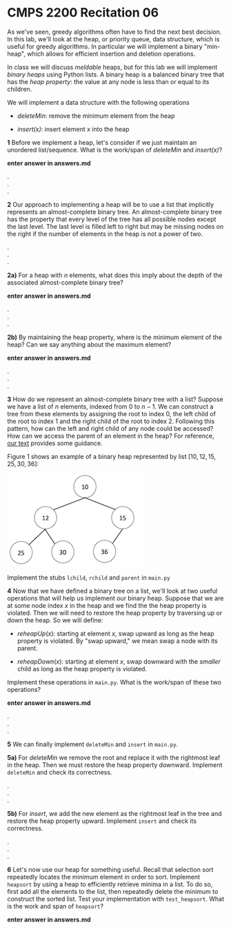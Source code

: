# CMPS 2200  Recitation 06

As we've seen, greedy algorithms often have to find the next best decision. In this lab, we'll look at the heap, or priority queue, data structure, which is useful for greedy algorithms. In particular we will implement a binary "min-heap", which allows for efficient insertion and deletion operations.

In class we will discuss *meldable* heaps, but for this lab we will implement *binary heaps* using Python lists. A binary heap is a balanced binary tree that has the *heap property*: the value at any node is less than or equal to its
children.

We will implement a data structure with the following operations

- *deleteMin*: remove the minimum element from the heap

- *insert(x)*: insert element $x$ into the heap

**1** Before we implement a heap, let's consider if we just maintain
 an unordered list/sequence. What is the work/span of *deleteMin* and *insert(x)*?

**enter answer in answers.md**

.  
.  
.  

**2** Our approach to implementing a heap will be to use a list that
  implicitly represents an almost-complete binary tree. An
  almost-complete binary tree has the property that every level of the
  tree has all possible nodes except the last level. The last level
  is filled left to right but may be missing nodes on the right if the
  number of elements in the heap is not a power of two.

.  
.  
.  

**2a)** For a heap with $n$ elements, what does this imply about the depth of the associated almost-complete binary tree? 

**enter answer in answers.md**

.  
.  
.  

**2b)** By maintaining the heap property, where is the minimum element of
  the heap? Can we say anything about the maximum element?

**enter answer in answers.md**

.  
.  
.  

**3** How do we represent an almost-complete binary tree with a list?
  Suppose we have a list of $n$ elements, indexed from $0$ to
  $n-1$. We can construct a tree from these elements by assigning the
  root to index $0$, the left child of the root to index $1$ and the
  right child of the root to index $2$. Following this pattern, 
  how can the left and right child of any node could be accessed? How
  can we access the parent of an element in the heap? For
  reference,
  [our text](https://www.diderot.one/courses/106/books/426/chapter/5760#atom-429661)
  provides some guidance.

  Figure 1 shows an example of a binary heap represented by list $[10, 12, 15, 25, 30, 36]$:

  ![Binary heap represented by list $[10, 12, 15, 25, 30, 36]$](list.png)

Implement the stubs `lchild`, `rchild` and `parent` in `main.py`

**4** Now that we have defined a binary tree on a list, we'll look at two useful operations that will help us implement our binary heap. Suppose that we are at some node index $x$ in the heap and we find the the heap property is violated. Then we will need to restore the heap property by traversing up or down the heap. So we will define:

- *reheapUp*($x$): starting at element $x$, swap upward as long as the
  heap property is violated. By "swap upward," we mean swap a node with its parent.

- *reheapDown*($x$): starting at element $x$, swap downward with the
*smaller* child as long as the heap property is violated.


Implement these operations in `main.py`. What is the work/span of these two operations? 

**enter answer in answers.md**

.  
.  
.  

**5** We can finally implement `deleteMin` and `insert` in `main.py`.

**5a)** For *deleteMin* we remove the root and replace it with the
  rightmost leaf in the heap. Then we must restore the heap property
  downward. Implement `deleteMin` and check its correctness.

.  
.  
.  



**5b)** For *insert*, we add the new element as the rightmost leaf in the
tree and restore the heap property upward. Implement `insert` and check its correctness.


.  
.  
.  



**6** Let's now use our heap for something useful. Recall that
  selection sort repeatedly locates the minimum element in order to
  sort. Implement `heapsort` by using a heap to efficiently retrieve
  minima in a list. To do so, first add all the elements to the list, then repeatedly delete the minimum to construct the sorted list. Test your implementation with `test_heapsort`. What is the work and span of `heapsort`?

**enter answer in answers.md**  

